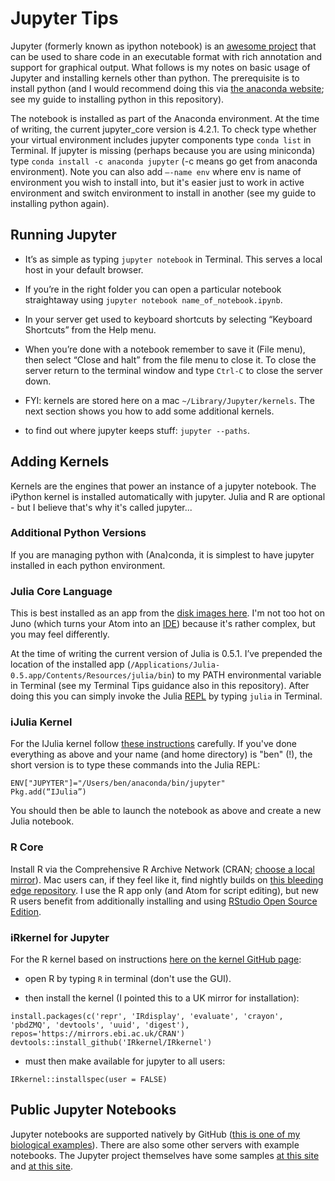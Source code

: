 # Jupyter Tips
Jupyter (formerly known as ipython notebook) is an [awesome project](http://jupyter.org) that can be used to share code in an executable format with rich annotation and support for graphical output. What follows is my notes on basic usage of Jupyter and installing kernels other than python. The prerequisite is to install python (and I would recommend doing this via [the anaconda website](https://www.continuum.io/downloads); see my guide to installing python in this repository).

The notebook is installed as part of the Anaconda environment. At the time of writing, the current jupyter_core version is 4.2.1. To check type whether your virtual environment includes jupyter components type ```conda list``` in Terminal. If jupyter is missing (perhaps because you are using miniconda) type ```conda install -c anaconda jupyter``` (-c means go get from anaconda environment). Note you can also add ```—-name env``` where env is name of environment you wish to install into, but it's easier just to work in active environment and switch environment to install in another (see my guide to installing python again).

## Running Jupyter
* It’s as simple as typing ```jupyter notebook``` in Terminal. This serves a local host in your default browser.

* If you’re in the right folder you can open a particular notebook straightaway using ```jupyter notebook name_of_notebook.ipynb```.

* In your server get used to keyboard shortcuts by selecting “Keyboard Shortcuts” from the Help menu.

* When you’re done with a notebook remember to save it (File menu), then select “Close and halt” from the file menu to close it. To close the server return to the terminal window and type ```Ctrl-C``` to close the server down.

* FYI: kernels are stored here on a mac ```~/Library/Jupyter/kernels```. The next section shows you how to add some additional kernels.

*  to find out where jupyter keeps stuff: ```jupyter --paths```.

## Adding Kernels
Kernels are the engines that power an instance of a jupyter notebook. The iPython kernel is installed automatically with jupyter. Julia and R are optional - but I believe that's why it's called jupyter...

### Additional Python Versions
If you are managing python with (Ana)conda, it is simplest to have jupyter installed in each python environment.

### Julia Core Language
This is best installed as an app from the [disk images here](https://julialang.org/downloads/). I'm not too hot on Juno (which turns your Atom into an [IDE](https://en.wikipedia.org/wiki/Integrated_development_environment)) because it's rather complex, but you may feel differently.

At the time of writing the current version of Julia is 0.5.1. I’ve prepended the location of the installed app (```/Applications/Julia-0.5.app/Contents/Resources/julia/bin```) to my PATH environmental variable in Terminal (see my Terminal Tips guidance also in this repository). After doing this you can simply invoke the Julia [REPL](https://en.wikipedia.org/wiki/Read–eval–print_loop) by typing ```julia``` in Terminal.

### iJulia Kernel
For the IJulia kernel follow [these instructions](https://github.com/JuliaLang/IJulia.jl) carefully. If you've done everything as above and your name (and home directory) is "ben" (!), the short version is to type these commands into the Julia REPL:
```
ENV["JUPYTER"]="/Users/ben/anaconda/bin/jupyter"
Pkg.add(“IJulia”)
```
You should then be able to launch the notebook as above and create a new Julia notebook.

### R Core
Install R via the Comprehensive R Archive Network (CRAN; [choose a local mirror](https://cran.r-project.org/mirrors.html)). Mac users can, if they feel like it, find nightly builds on [this bleeding edge repository](http://r.research.att.com/). I use the R app only (and Atom for script editing), but new R users benefit from additionally installing and using [RStudio Open Source Edition](https://www.rstudio.com/products/RStudio/).

### iRkernel for Jupyter
For the R kernel based on instructions [here on the kernel GitHub page](https://irkernel.github.io/installation/):

* open R by typing ```R``` in terminal (don't use the GUI).

* then install the kernel (I pointed this to a UK mirror for installation):
```
install.packages(c('repr', 'IRdisplay', 'evaluate', 'crayon', 'pbdZMQ', 'devtools', 'uuid', 'digest'), repos='https://mirrors.ebi.ac.uk/CRAN')
devtools::install_github('IRkernel/IRkernel')
```

* must then make available for jupyter to all users:
```
IRkernel::installspec(user = FALSE)
```

## Public Jupyter Notebooks
Jupyter notebooks are supported natively by GitHub ([this is one of my biological examples](https://github.com/tethig/simulations/blob/master/DFEM_py_nb.ipynb)). There are also some other servers with example notebooks. The Jupyter project themselves have some samples [at this site](https://nbviewer.jupyter.org) and [at this site](https://try.jupyter.org).
